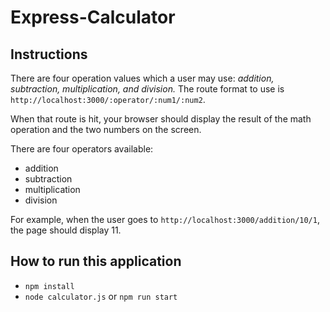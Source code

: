 # Express-Calculator

## Instructions
There are four operation values which a user may use: *addition, subtraction, multiplication, and division.*
The route format to use is `http://localhost:3000/:operator/:num1/:num2`.

When that route is hit, your browser should display the result of the math operation and the two numbers on the screen.

There are four operators available:
- addition
- subtraction
- multiplication
- division

For example, when the user goes to `http://localhost:3000/addition/10/1`, the page should display 11.

## How to run this application
- `npm install`
- `node calculator.js` or `npm run start`
